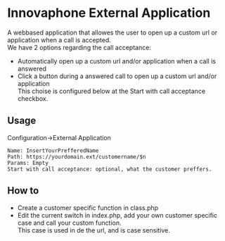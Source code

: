 # Innovaphone External Application
A webbased application that allowes the user to open up a custom url or application when a call is accepted.<br/>
We have 2 options regarding the call acceptance:
* Automatically open up a custom url and/or application when a call is answered
* Click a button during a answered call to open up a custom url and/or application<br/>
This choise is configured below at the Start with call acceptance checkbox.

## Usage
Configuration->External Application
```
Name: InsertYourPrefferedName
Path: https://yourdomain.ext/customername/$n
Params: Empty
Start with call acceptance: optional, what the customer preffers.
```

## How to
* Create a customer specific function in class.php
* Edit the current switch in index.php, add your own customer specific case and call your custom function.<br/>
This case is used in de the url, and is case sensitive.
